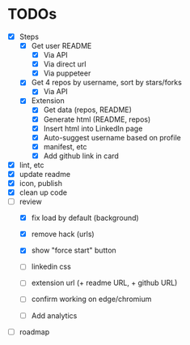# TODOs

- [x] Steps
  - [x] Get user README
    - [x] Via API
    - [x] Via direct url
    - [x] Via puppeteer
  - [x] Get 4 repos by username, sort by stars/forks
    - [x] Via API
  - [x] Extension
    - [x] Get data (repos, README)
    - [x] Generate html (README, repos)
    - [x] Insert html into LinkedIn page
    - [x] Auto-suggest username based on profile
    - [x] manifest, etc
    - [x] Add github link in card
- [x] lint, etc
- [x] update readme
- [x] icon, publish
- [x] clean up code
- [ ] review
  - [x] fix load by default (background)
  - [x] remove hack (urls)
  - [x] show "force start" button
  - [ ] linkedin css

  - [ ] extension url (+ readme URL, + github URL)
  - [ ] confirm working on edge/chromium
  - [ ] Add analytics
- [ ] roadmap
